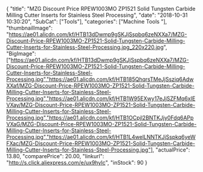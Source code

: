 {
	"title": "MZG Discount Price RPEW1003MO  ZP1521 Solid Tungsten Carbide Milling Cutter Inserts for Stainless Steel Processing",
	"date": "2018-10-31 10:30:20",
	"SubCat": ["Tools"],
	"categories": ["Machine Tools "],
	"thumbnailImage": "https://ae01.alicdn.com/kf/HTB13dDwmp9gSKJjSspbq6zeNXXa7/MZG-Discount-Price-RPEW1003MO-ZP1521-Solid-Tungsten-Carbide-Milling-Cutter-Inserts-for-Stainless-Steel-Processing.jpg_220x220.jpg",
	"BigImage": ["https://ae01.alicdn.com/kf/HTB13dDwmp9gSKJjSspbq6zeNXXa7/MZG-Discount-Price-RPEW1003MO-ZP1521-Solid-Tungsten-Carbide-Milling-Cutter-Inserts-for-Stainless-Steel-Processing.jpg","https://ae01.alicdn.com/kf/HTB185QhqrsTMeJjSsziq6AdwXXaf/MZG-Discount-Price-RPEW1003MO-ZP1521-Solid-Tungsten-Carbide-Milling-Cutter-Inserts-for-Stainless-Steel-Processing.jpg","https://ae01.alicdn.com/kf/HTB1W95EXwy17eJjSZFMq6xIEVXay/MZG-Discount-Price-RPEW1003MO-ZP1521-Solid-Tungsten-Carbide-Milling-Cutter-Inserts-for-Stainless-Steel-Processing.jpg","https://ae01.alicdn.com/kf/HTB1OCpjl2BNTKJjy0Fdq6APpVXaG/MZG-Discount-Price-RPEW1003MO-ZP1521-Solid-Tungsten-Carbide-Milling-Cutter-Inserts-for-Stainless-Steel-Processing.jpg","https://ae01.alicdn.com/kf/HTB1L4welLNNTKJjSspkq6yeWFXac/MZG-Discount-Price-RPEW1003MO-ZP1521-Solid-Tungsten-Carbide-Milling-Cutter-Inserts-for-Stainless-Steel-Processing.jpg"],
	"actualPrice": 13.80,
	"comparePrice": 20.00,
	"linkurl": "http://s.click.aliexpress.com/e/ux9hyIc",
	"inStock": 90
}
